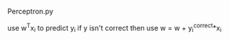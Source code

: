 Perceptron.py

use w<sup>T</sup>x<sub>i</sub> to predict y<sub>i</sub>
if y isn't correct then use w = w + y<sub>i</sub><sup>correct</sup>*x<sub>i</sub>

